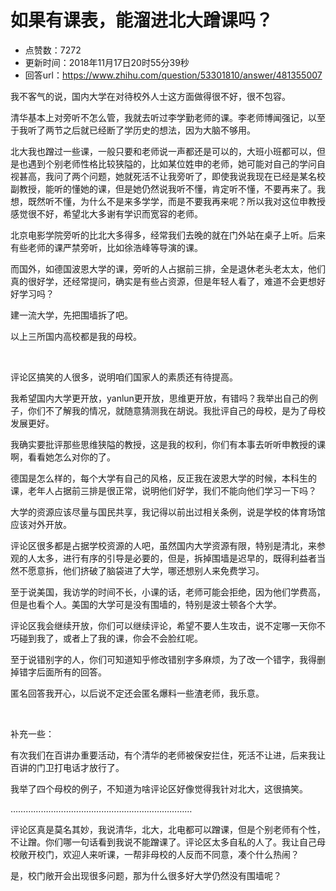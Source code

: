 # 如果有课表，能溜进北大蹭课吗？
- 点赞数：7272
- 更新时间：2018年11月17日20时55分39秒
- 回答url：https://www.zhihu.com/question/53301810/answer/481355007
<body>
 <p data-pid="Sr-k9Wg9">我不客气的说，国内大学在对待校外人士这方面做得很不好，很不包容。</p>
 <p data-pid="fqQHvpUh">清华基本上对旁听不怎么管，我就去听过李学勤老师的课。李老师博闻强记，以至于我听了两节之后就已经断了学历史的想法，因为大脑不够用。</p>
 <p data-pid="Ghzr8MQ6">北大我也蹭过一些课，一般只要和老师说一声都还是可以的，大班小班都可以，但是也遇到个别老师性格比较狭隘的，比如某位姓申的老师，她可能对自己的学问自视甚高，我问了两个问题，她就死活不让我旁听了，即使我说我现在已经是某名校副教授，能听的懂她的课，但是她仍然说我听不懂，肯定听不懂，不要再来了。我想，既然听不懂，为什么不是来多学学，而是不要我再来呢？所以我对这位申教授感觉很不好，希望北大多谢有学识而宽容的老师。</p>
 <p data-pid="bg0FQpN4">北京电影学院旁听的比北大多得多，经常我们去晚的就在门外站在桌子上听。后来有些老师的课严禁旁听，比如徐浩峰等导演的课。</p>
 <p data-pid="A6h5WmoM">而国外，如德国波恩大学的课，旁听的人占据前三排，全是退休老头老太太，他们真的很好学，还经常提问，确实是有些占资源，但是年轻人看了，难道不会更想好好学习吗？</p>
 <p data-pid="XPvzlJAw">建一流大学，先把围墙拆了吧。</p>
 <p data-pid="LhKQftS4">以上三所国内高校都是我的母校。</p>
 <p class="ztext-empty-paragraph"><br></p>
 <p data-pid="vuFIbM32">评论区搞笑的人很多，说明咱们国家人的素质还有待提高。</p>
 <p data-pid="vlhWuMgK">我希望国内大学更开放，yanlun更开放，思维更开放，有错吗？我举出自己的例子，你们不了解我的情况，就随意猜测我在胡说。我批评自己的母校，是为了母校发展更好。</p>
 <p data-pid="GjsMiend">我确实要批评那些思维狭隘的教授，这是我的权利，你们有本事去听听申教授的课啊，看看她怎么对你的了。</p>
 <p data-pid="I2cWy1g_">德国是怎么样的，每个大学有自己的风格，反正我在波恩大学的时候，本科生的课，老年人占据前三排是很正常，说明他们好学，我们不能向他们学习一下吗？</p>
 <p data-pid="_I3It6Or">大学的资源应该尽量与国民共享，我记得以前出过相关条例，说是学校的体育场馆应该对外开放。</p>
 <p data-pid="dX1nfugo">评论区很多都是占据学校资源的人吧，虽然国内大学资源有限，特别是清北，来参观的人太多，进行有序的引导是必要的，但是，拆掉围墙是迟早的，既得利益者当然不愿意拆，他们挤破了脑袋进了大学，哪还想别人来免费学习。</p>
 <p data-pid="i4Obn9Xm">至于说美国，我访学的时间不长，小课的话，老师可能会拒绝，因为他们学费高，但是也看个人。美国的大学可是没有围墙的，特别是波士顿各个大学。</p>
 <p data-pid="MHHs6XQP">评论区我会继续开放，你们可以继续评论，希望不要人生攻击，说不定哪一天你不巧碰到我了，或者上了我的课，你会不会脸红呢。</p>
 <p data-pid="N4DZfXkx">至于说错别字的人，你们可知道知乎修改错别字多麻烦，为了改一个错字，我得删掉错字后面所有的回答。</p>
 <p data-pid="MUEC--ma">匿名回答我开心，以后说不定还会匿名爆料一些渣老师，我乐意。</p>
 <p class="ztext-empty-paragraph"><br></p>
 <p data-pid="ZYwQhm8Q">补充一些：</p>
 <p data-pid="KovDADNq">有次我们在百讲办重要活动，有个清华的老师被保安拦住，死活不让进，后来我让百讲的门卫打电话才放行了。</p>
 <p data-pid="_UqPz5Rl">我举了四个母校的例子，不知道为啥评论区好像觉得我针对北大，这很搞笑。</p>
 <p data-pid="DE4PoyVm">………………………………………………………………</p>
 <p data-pid="W6Nu3SwX">评论区真是莫名其妙，我说清华，北大，北电都可以蹭课，但是个别老师有个性，不让蹭。你们哪一句话看到我说不能蹭课了。评论区太多自私的人了。我让自己母校敞开校门，欢迎人来听课，一帮非母校的人反而不同意，凑个什么热闹？</p>
 <p data-pid="FbluxP32">是，校门敞开会出现很多问题，那为什么很多好大学仍然没有围墙呢？</p>
</body>